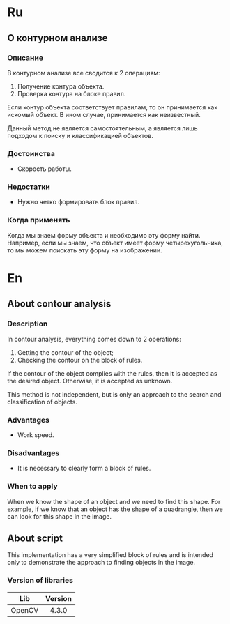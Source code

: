 # Ru
## О контурном анализе
### Описание
В контурном анализе все сводится к 2 операциям:
1. Получение контура объекта.
2. Проверка контура на блоке правил.

Если контур объекта соответствует правилам, то он принимается как искомый объект. 
В ином случае, принимается как неизвестный.

Данный метод не является самостоятельным, а является лишь подходом к поиску и классификацией объектов.

### Достоинства
+ Скорость работы.

### Недостатки
+ Нужно четко формировать блок правил.

### Когда применять
Когда мы знаем форму объекта и необходимо эту форму найти. Например, если мы знаем, что объект имеет форму четырехугольника, то мы можем поискать 
эту форму на изображении.



# En
## About contour analysis
### Description
In contour analysis, everything comes down to 2 operations: 
1. Getting the contour of the object; 
2. Checking the contour on the block of rules.

If the contour of the object complies with the rules, then it is accepted as the desired object.
Otherwise, it is accepted as unknown.

This method is not independent, but is only an approach to the search and classification of objects.

### Advantages
+ Work speed.

### Disadvantages
+ It is necessary to clearly form a block of rules.

### When to apply
When we know the shape of an object and we need to find this shape. For example, if we know that an object has the shape of a quadrangle, then we can look for this shape in the image.



## About script
This implementation has a very simplified block of rules and is intended only to demonstrate the approach to finding objects in the image.

### Version of libraries
| Lib    	| 	Version
| :------:| :------:
| OpenCV	|	 4.3.0



